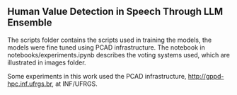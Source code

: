 ## Human Value Detection in Speech Through LLM Ensemble

The scripts folder contains the scripts used in training the models, the models were fine tuned using PCAD infrastructure.
The notebook in notebooks/experiments.ipynb describes the voting systems used, which are illustrated in images folder.


Some experiments in this work used the PCAD infrastructure, http://gppd-hpc.inf.ufrgs.br, at INF/UFRGS.

